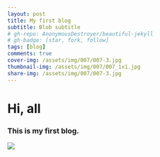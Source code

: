 ```yaml
---
layout: post
title: My first blog
subtitle: Blob subtitle
# gh-repo: AnonymousDestroyer/beautiful-jekyll
# gh-badge: [star, fork, follow]
tags: [blog]
comments: true
cover-img: /assets/img/007/007-3.jpg
thumbnail-img: /assets/img/007/007_1x1.jpg
share-img: /assets/img/007/007-3.jpg
---
```

# Hi, all
### This is my first blog.
![](https://raw.githubusercontent.com/AnonymousDestroyer/AnonymousDestroyer.github.io/master/assets/img/yujin_life.png)


